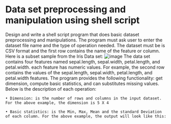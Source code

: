 # Data set preprocessing and manipulation using shell script
Design and write a shell script program that does basic dataset preprocessing and manipulations. The program must ask user to enter the dataset file name and the type of operation needed. The dataset must be is CSV format and the first row contains the name of the feature or column. Here is a subset sample from the Iris Data set:
![image](https://github.com/Yousef301/data-set-preprocessing-and-manipulation-using-shell-script/assets/102422691/b12e89ab-9eba-4a3c-9e53-bd9a437c3b55)
The data set contains four features named sepal.length, sepal.width, petal.length, and petal.width. each feature has numeric values. For example, the second row contains the values of the sepal.length, sepal.width, petal.length, and petal.width features.
The program provides the following functionality: get dimension, compute basic statistics, and can substitutes missing values. Below is the description of each operation:
    
    • Dimension: is the number of rows and columns in the input dataset. For the above example, the dimension is 5 X 4
    
    • Basic statistics: is the Min, Max, Mean and the standard Deviation of each column. For the above example, the output will look like this:
